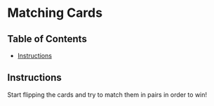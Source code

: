 # Matching Cards

## Table of Contents

* [Instructions](#instructions)

## Instructions

Start flipping the cards and try to match them in pairs in order to win!
